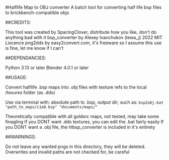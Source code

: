 #Halflife Map to OBJ converter
A batch tool for converting half life bsp files to brickbench-compatible objs

##CREDITS:

This tool was created by SpacingClover, distribute how you like, don't do anything bad with it
bsp_converter by Alexey Ivanchukov (lewa_j) 2022 MIT Liscence
png2dds by easy2convert.com, it's freeware so I assume this use is fine, let me know if I can't


##DEPENDANCIES:

Python 3.13 or later
Blender 4.0.1 or later


##USAGE:

Convert halflife .bsp maps into .obj files with texture refs to the local /texures folder (as .dds)

Use via terminal with: absolute path to .bsp, output dir; such as:
`bsp2obj.bat "path_to_maps/c1a0.bsp" "documents/maps/"`

Theoretically compatible with all goldsrc maps, not tested, may take some finagling
If you DONT want .dds textures, you can edit the .bat fairly easily
If you DONT want a .obj file, the hlbsp_converter is included in it's entirety

##WARNINGS:

Do not leave any wanted pngs in this directory, they will be deleted.
Overwrites and invalid paths are not checked for, be careful
